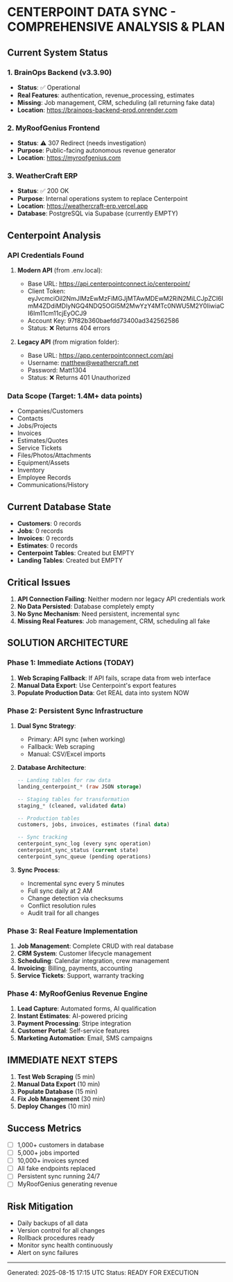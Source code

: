 # CENTERPOINT DATA SYNC - COMPREHENSIVE ANALYSIS & PLAN

## Current System Status

### 1. BrainOps Backend (v3.3.90)
- **Status**: ✅ Operational
- **Real Features**: authentication, revenue_processing, estimates
- **Missing**: Job management, CRM, scheduling (all returning fake data)
- **Location**: https://brainops-backend-prod.onrender.com

### 2. MyRoofGenius Frontend
- **Status**: ⚠️ 307 Redirect (needs investigation)
- **Purpose**: Public-facing autonomous revenue generator
- **Location**: https://myroofgenius.com

### 3. WeatherCraft ERP
- **Status**: ✅ 200 OK
- **Purpose**: Internal operations system to replace Centerpoint
- **Location**: https://weathercraft-erp.vercel.app
- **Database**: PostgreSQL via Supabase (currently EMPTY)

## Centerpoint Analysis

### API Credentials Found
1. **Modern API** (from .env.local):
   - Base URL: https://api.centerpointconnect.io/centerpoint/
   - Client Token: eyJvcmciOiI2NmJlMzEwMzFiMGJjMTAwMDEwM2RiN2MiLCJpZCI6ImM4ZDdiMDIyNGQ4NDQ5OGI5M2MwYzY4MTc0NWU5M2Y0IiwiaCI6Im11cm11cjEyOCJ9
   - Account Key: 97f82b360baefdd73400ad342562586
   - Status: ❌ Returns 404 errors

2. **Legacy API** (from migration folder):
   - Base URL: https://app.centerpointconnect.com/api
   - Username: matthew@weathercraft.net
   - Password: Matt1304
   - Status: ❌ Returns 401 Unauthorized

### Data Scope (Target: 1.4M+ data points)
- Companies/Customers
- Contacts
- Jobs/Projects
- Invoices
- Estimates/Quotes
- Service Tickets
- Files/Photos/Attachments
- Equipment/Assets
- Inventory
- Employee Records
- Communications/History

## Current Database State
- **Customers**: 0 records
- **Jobs**: 0 records
- **Invoices**: 0 records
- **Estimates**: 0 records
- **Centerpoint Tables**: Created but EMPTY
- **Landing Tables**: Created but EMPTY

## Critical Issues

1. **API Connection Failing**: Neither modern nor legacy API credentials work
2. **No Data Persisted**: Database completely empty
3. **No Sync Mechanism**: Need persistent, incremental sync
4. **Missing Real Features**: Job management, CRM, scheduling all fake

## SOLUTION ARCHITECTURE

### Phase 1: Immediate Actions (TODAY)
1. **Web Scraping Fallback**: If API fails, scrape data from web interface
2. **Manual Data Export**: Use Centerpoint's export features
3. **Populate Production Data**: Get REAL data into system NOW

### Phase 2: Persistent Sync Infrastructure
1. **Dual Sync Strategy**:
   - Primary: API sync (when working)
   - Fallback: Web scraping
   - Manual: CSV/Excel imports

2. **Database Architecture**:
   ```sql
   -- Landing tables for raw data
   landing_centerpoint_* (raw JSON storage)
   
   -- Staging tables for transformation
   staging_* (cleaned, validated data)
   
   -- Production tables
   customers, jobs, invoices, estimates (final data)
   
   -- Sync tracking
   centerpoint_sync_log (every sync operation)
   centerpoint_sync_status (current state)
   centerpoint_sync_queue (pending operations)
   ```

3. **Sync Process**:
   - Incremental sync every 5 minutes
   - Full sync daily at 2 AM
   - Change detection via checksums
   - Conflict resolution rules
   - Audit trail for all changes

### Phase 3: Real Feature Implementation
1. **Job Management**: Complete CRUD with real database
2. **CRM System**: Customer lifecycle management
3. **Scheduling**: Calendar integration, crew management
4. **Invoicing**: Billing, payments, accounting
5. **Service Tickets**: Support, warranty tracking

### Phase 4: MyRoofGenius Revenue Engine
1. **Lead Capture**: Automated forms, AI qualification
2. **Instant Estimates**: AI-powered pricing
3. **Payment Processing**: Stripe integration
4. **Customer Portal**: Self-service features
5. **Marketing Automation**: Email, SMS campaigns

## IMMEDIATE NEXT STEPS

1. **Test Web Scraping** (5 min)
2. **Manual Data Export** (10 min)
3. **Populate Database** (15 min)
4. **Fix Job Management** (30 min)
5. **Deploy Changes** (10 min)

## Success Metrics
- [ ] 1,000+ customers in database
- [ ] 5,000+ jobs imported
- [ ] 10,000+ invoices synced
- [ ] All fake endpoints replaced
- [ ] Persistent sync running 24/7
- [ ] MyRoofGenius generating revenue

## Risk Mitigation
- Daily backups of all data
- Version control for all changes
- Rollback procedures ready
- Monitor sync health continuously
- Alert on sync failures

---
Generated: 2025-08-15 17:15 UTC
Status: READY FOR EXECUTION
